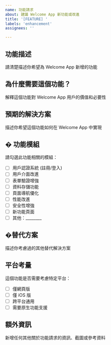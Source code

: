```yaml
---
name: 功能請求
about: 建議 Welcome App 新功能或改進
title: '[FEATURE] '
labels: 'enhancement'
assignees: ''

---
```


## 功能描述

請清楚描述你希望為 Welcome App 新增的功能

## 為什麼需要這個功能？

解釋這個功能對 Welcome App 用戶的價值和必要性

## 預期的解決方案

描述你希望這個功能如何在 Welcome App 中實現

## � 功能模組

請勾選此功能相關的模組：
- [ ] 用戶認證系統 (註冊/登入)
- [ ] 用戶介面改進
- [ ] 表單驗證增強
- [ ] 資料存儲功能
- [ ] 頁面導航優化
- [ ] 性能改進
- [ ] 安全性增強
- [ ] 新功能頁面
- [ ] 其他：________

## �替代方案

描述你考慮過的其他替代解決方案

## 平台考量

這個功能是否需要考慮特定平台：
- [ ] 僅網頁版
- [ ] 僅 iOS 版
- [ ] 跨平台通用
- [ ] 需要原生功能支援

## 額外資訊

新增任何其他關於功能請求的資訊、截圖或參考資料